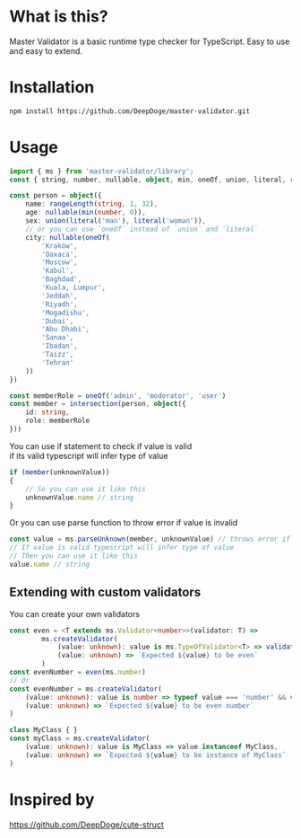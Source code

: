 # What is this?
Master Validator is a basic runtime type checker for TypeScript.
Easy to use and easy to extend.

# Installation
```bash
npm install https://github.com/DeepDoge/master-validator.git
```

# Usage
```ts
import { ms } from 'master-validator/library';
const { string, number, nullable, object, min, oneOf, union, literal, rangeLength, intersection } = ms

const person = object({
    name: rangeLength(string, 1, 32),
    age: nullable(min(number, 0)),
    sex: union(literal('man'), literal('woman')),
    // or you can use `oneOf` instead of `union` and `literal`
    city: nullable(oneOf(
        'Kraków', 
        'Oaxaca', 
        'Moscow', 
        'Kabul', 
        'Baghdad', 
        'Kuala, Lumpur', 
        'Jeddah', 
        'Riyadh', 
        'Mogadishu', 
        'Dubai', 
        'Abu Dhabi', 
        'Sanaa', 
        'Ibadan', 
        'Taizz', 
        'Tehran'
    )) 
})

const memberRole = oneOf('admin', 'moderator', 'user')
const member = intersection(person, object({
    id: string,
    role: memberRole
}))
```

You can use if statement to check if value is valid<br/>
if its valid typescript will infer type of value
```ts
if (member(unknownValue)) 
{
    // So you can use it like this
    unknownValue.name // string
}
```

Or you can use parse function to throw error if value is invalid
```ts
const value = ms.parseUnknown(member, unknownValue) // throws error if value is invalid
// If value is valid typescript will infer type of value
// Then you can use it like this
value.name // string 
```

## Extending with custom validators
You can create your own validators
```ts
const even = <T extends ms.Validator<number>>(validator: T) =>
        ms.createValidator(
            (value: unknown): value is ms.TypeOfValidator<T> => validator(value) && value % 2 === 0,
            (value: unknown) => `Expected ${value} to be even`
        )
const evenNumber = even(ms.number)
// Or 
const evenNumber = ms.createValidator(
    (value: unknown): value is number => typeof value === 'number' && value % 2 === 0,
    (value: unknown) => `Expected ${value} to be even number`
)

class MyClass { }
const myClass = ms.createValidator(
    (value: unknown): value is MyClass => value instanceof MyClass,
    (value: unknown) => `Expected ${value} to be instance of MyClass`
)
```

# Inspired by
https://github.com/DeepDoge/cute-struct